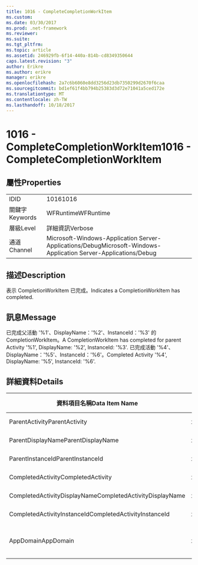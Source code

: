 ```yaml
---
title: 1016 - CompleteCompletionWorkItem
ms.custom: 
ms.date: 03/30/2017
ms.prod: .net-framework
ms.reviewer: 
ms.suite: 
ms.tgt_pltfrm: 
ms.topic: article
ms.assetid: 246929fb-6f14-440a-814b-cd8349350644
caps.latest.revision: "3"
author: Erikre
ms.author: erikre
manager: erikre
ms.openlocfilehash: 2a7c6b6060e8dd3256d23db7350299d2670f6caa
ms.sourcegitcommit: bd1ef61f4bb794b25383d3d72e71041a5ced172e
ms.translationtype: MT
ms.contentlocale: zh-TW
ms.lasthandoff: 10/18/2017
---
```

# <a name="1016---completecompletionworkitem"></a><span data-ttu-id="58e2f-102">1016 - CompleteCompletionWorkItem</span><span class="sxs-lookup"><span data-stu-id="58e2f-102">1016 - CompleteCompletionWorkItem</span></span>
## <a name="properties"></a><span data-ttu-id="58e2f-103">屬性</span><span class="sxs-lookup"><span data-stu-id="58e2f-103">Properties</span></span>  
  
|||  
|-|-|  
|<span data-ttu-id="58e2f-104">ID</span><span class="sxs-lookup"><span data-stu-id="58e2f-104">ID</span></span>|<span data-ttu-id="58e2f-105">1016</span><span class="sxs-lookup"><span data-stu-id="58e2f-105">1016</span></span>|  
|<span data-ttu-id="58e2f-106">關鍵字</span><span class="sxs-lookup"><span data-stu-id="58e2f-106">Keywords</span></span>|<span data-ttu-id="58e2f-107">WFRuntime</span><span class="sxs-lookup"><span data-stu-id="58e2f-107">WFRuntime</span></span>|  
|<span data-ttu-id="58e2f-108">層級</span><span class="sxs-lookup"><span data-stu-id="58e2f-108">Level</span></span>|<span data-ttu-id="58e2f-109">詳細資訊</span><span class="sxs-lookup"><span data-stu-id="58e2f-109">Verbose</span></span>|  
|<span data-ttu-id="58e2f-110">通道</span><span class="sxs-lookup"><span data-stu-id="58e2f-110">Channel</span></span>|<span data-ttu-id="58e2f-111">Microsoft-Windows-Application Server-Applications/Debug</span><span class="sxs-lookup"><span data-stu-id="58e2f-111">Microsoft-Windows-Application Server-Applications/Debug</span></span>|  
  
## <a name="description"></a><span data-ttu-id="58e2f-112">描述</span><span class="sxs-lookup"><span data-stu-id="58e2f-112">Description</span></span>  
 <span data-ttu-id="58e2f-113">表示 CompletionWorkItem 已完成。</span><span class="sxs-lookup"><span data-stu-id="58e2f-113">Indicates a CompletionWorkItem has completed.</span></span>  
  
## <a name="message"></a><span data-ttu-id="58e2f-114">訊息</span><span class="sxs-lookup"><span data-stu-id="58e2f-114">Message</span></span>  
 <span data-ttu-id="58e2f-115">已完成父活動 '%1'、DisplayName：'%2'、InstanceId：'%3' 的 CompletionWorkItem。</span><span class="sxs-lookup"><span data-stu-id="58e2f-115">A CompletionWorkItem has completed for parent Activity '%1', DisplayName: '%2', InstanceId: '%3'.</span></span> <span data-ttu-id="58e2f-116">已完成活動 '%4'、DisplayName：'%5'、InstanceId：'%6'。</span><span class="sxs-lookup"><span data-stu-id="58e2f-116">Completed Activity '%4', DisplayName: '%5', InstanceId: '%6'.</span></span>  
  
## <a name="details"></a><span data-ttu-id="58e2f-117">詳細資料</span><span class="sxs-lookup"><span data-stu-id="58e2f-117">Details</span></span>  
  
|<span data-ttu-id="58e2f-118">資料項目名稱</span><span class="sxs-lookup"><span data-stu-id="58e2f-118">Data Item Name</span></span>|<span data-ttu-id="58e2f-119">資料項目型別</span><span class="sxs-lookup"><span data-stu-id="58e2f-119">Data Item Type</span></span>|<span data-ttu-id="58e2f-120">描述</span><span class="sxs-lookup"><span data-stu-id="58e2f-120">Description</span></span>|  
|--------------------|--------------------|-----------------|  
|<span data-ttu-id="58e2f-121">ParentActivity</span><span class="sxs-lookup"><span data-stu-id="58e2f-121">ParentActivity</span></span>|<span data-ttu-id="58e2f-122">xs:string</span><span class="sxs-lookup"><span data-stu-id="58e2f-122">xs:string</span></span>|<span data-ttu-id="58e2f-123">父活動的型別名稱。</span><span class="sxs-lookup"><span data-stu-id="58e2f-123">The type name of the parent activity.</span></span>|  
|<span data-ttu-id="58e2f-124">ParentDisplayName</span><span class="sxs-lookup"><span data-stu-id="58e2f-124">ParentDisplayName</span></span>|<span data-ttu-id="58e2f-125">xs:string</span><span class="sxs-lookup"><span data-stu-id="58e2f-125">xs:string</span></span>|<span data-ttu-id="58e2f-126">父活動的顯示名稱。</span><span class="sxs-lookup"><span data-stu-id="58e2f-126">The display name of the parent activity.</span></span>|  
|<span data-ttu-id="58e2f-127">ParentInstanceId</span><span class="sxs-lookup"><span data-stu-id="58e2f-127">ParentInstanceId</span></span>|<span data-ttu-id="58e2f-128">xs:string</span><span class="sxs-lookup"><span data-stu-id="58e2f-128">xs:string</span></span>|<span data-ttu-id="58e2f-129">父活動的執行個體 ID。</span><span class="sxs-lookup"><span data-stu-id="58e2f-129">The instance id of the parent activity.</span></span>|  
|<span data-ttu-id="58e2f-130">CompletedActivity</span><span class="sxs-lookup"><span data-stu-id="58e2f-130">CompletedActivity</span></span>|<span data-ttu-id="58e2f-131">xs:string</span><span class="sxs-lookup"><span data-stu-id="58e2f-131">xs:string</span></span>|<span data-ttu-id="58e2f-132">已完成之活動的型別名稱。</span><span class="sxs-lookup"><span data-stu-id="58e2f-132">The type name of the completed activity.</span></span>|  
|<span data-ttu-id="58e2f-133">CompletedActivityDisplayName</span><span class="sxs-lookup"><span data-stu-id="58e2f-133">CompletedActivityDisplayName</span></span>|<span data-ttu-id="58e2f-134">xs:string</span><span class="sxs-lookup"><span data-stu-id="58e2f-134">xs:string</span></span>|<span data-ttu-id="58e2f-135">已完成之活動的顯示名稱。</span><span class="sxs-lookup"><span data-stu-id="58e2f-135">The display name of the completed activity.</span></span>|  
|<span data-ttu-id="58e2f-136">CompletedActivityInstanceId</span><span class="sxs-lookup"><span data-stu-id="58e2f-136">CompletedActivityInstanceId</span></span>|<span data-ttu-id="58e2f-137">xs:string</span><span class="sxs-lookup"><span data-stu-id="58e2f-137">xs:string</span></span>|<span data-ttu-id="58e2f-138">已完成之活動的執行個體 ID。</span><span class="sxs-lookup"><span data-stu-id="58e2f-138">The instance id of the completed activity.</span></span>|  
|<span data-ttu-id="58e2f-139">AppDomain</span><span class="sxs-lookup"><span data-stu-id="58e2f-139">AppDomain</span></span>|<span data-ttu-id="58e2f-140">xs:string</span><span class="sxs-lookup"><span data-stu-id="58e2f-140">xs:string</span></span>|<span data-ttu-id="58e2f-141">由 AppDomain.CurrentDomain.FriendlyName 傳回的字串。</span><span class="sxs-lookup"><span data-stu-id="58e2f-141">The string returned by AppDomain.CurrentDomain.FriendlyName.</span></span>|
